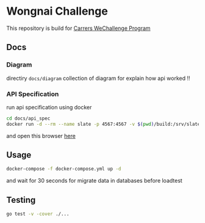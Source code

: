 # Wongnai Challenge

This repository is build for [Carrers WeChallenge Program](https://careers.wongnai.com/development/wechallenge1)

## Docs

### Diagram

directiry `docs/diagram` collection of diagram for explain how api worked !!

### API Specification

run api specification using docker

```sh
cd docs/api_spec
docker run -d --rm --name slate -p 4567:4567 -v $(pwd)/build:/srv/slate/build -v $(pwd)/source:/srv/slate/source slate
```

and open this browser [here](http://localhost:4567)

## Usage

```sh
docker-compose -f docker-compose.yml up -d
```

and wait for 30 seconds for migrate data in databases before loadtest

## Testing

```sh
go test -v -cover ./...
```
